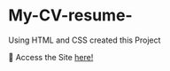 # My-CV-resume-
Using HTML and CSS created this Project

:round_pushpin: Access the Site [here!](https://gopicharan-my-cv-resume.netlify.app/)
